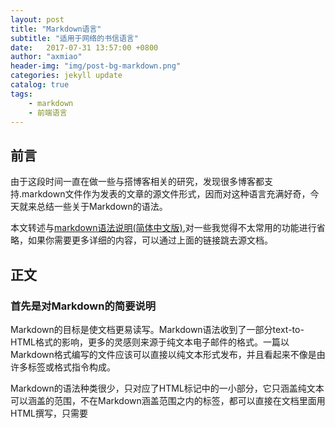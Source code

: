 ```yaml
---
layout: post
title: "Markdown语言"
subtitle: "适用于网络的书信语言"
date:   2017-07-31 13:57:00 +0800
author: "axmiao"
header-img: "img/post-bg-markdown.png"
categories: jekyll update
catalog: true
tags: 
    - markdown
    - 前端语言
---
```


## 前言

由于这段时间一直在做一些与搭博客相关的研究，发现很多博客都支持.markdown文件作为发表的文章的源文件形式，因而对这种语言充满好奇，今天就来总结一些关于Markdown的语法。

本文转述与[markdown语法说明(简体中文版)](http://http://www.appinn.com/markdown/),对一些我觉得不太常用的功能进行省略，如果你需要更多详细的内容，可以通过上面的链接跳去源文档。

## 正文

### 首先是对Markdown的简要说明

Markdown的目标是使文档更易读写。Markdown语法收到了一部分text-to-HTML格式的影响，更多的灵感则来源于纯文本电子邮件的格式。一篇以Markdown格式编写的文件应该可以直接以纯文本形式发布，并且看起来不像是由许多标签或格式指令构成。

Markdown的语法种类很少，只对应了HTML标记中的一小部分，它只涵盖纯文本可以涵盖的范围，不在Markdown涵盖范围之内的标签，都可以直接在文档里面用HTML撰写，只需要